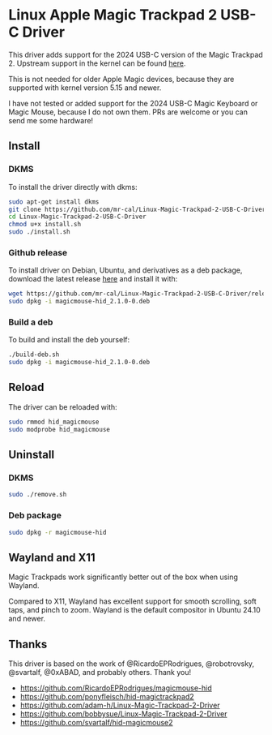 # Linux Apple Magic Trackpad 2 USB-C Driver

 This driver adds support for the 2024 USB-C version of the Magic Trackpad 2. Upstream support in the kernel can be found [here](https://patchwork.kernel.org/project/linux-input/patch/20241110002816.6064-1-callahankovacs@gmail.com/).

This is not needed for older Apple Magic devices, because they are supported with kernel version 5.15 and newer.

I have not tested or added support for the 2024 USB-C Magic Keyboard or Magic Mouse, because I do not own them. PRs are welcome or you can send me some hardware!

## Install

### DKMS

To install the driver directly with dkms:

```bash
sudo apt-get install dkms
git clone https://github.com/mr-cal/Linux-Magic-Trackpad-2-USB-C-Driver.git
cd Linux-Magic-Trackpad-2-USB-C-Driver
chmod u+x install.sh
sudo ./install.sh
```

### Github release

To install driver on Debian, Ubuntu, and derivatives as a deb package, download the latest release [here](https://github.com/mr-cal/Linux-Magic-Trackpad-2-USB-C-Driver/releases) and install it with:

```bash
wget https://github.com/mr-cal/Linux-Magic-Trackpad-2-USB-C-Driver/releases/download/latest/magicmouse-hid_2.1.0-0.deb
sudo dpkg -i magicmouse-hid_2.1.0-0.deb
```

### Build a deb

To build and install the deb yourself:

```bash
./build-deb.sh
sudo dpkg -i magicmouse-hid_2.1.0-0.deb
```

## Reload

The driver can be reloaded with:

```bash
sudo rmmod hid_magicmouse
sudo modprobe hid_magicmouse
```

## Uninstall

### DKMS

```bash
sudo ./remove.sh
```

### Deb package

```bash
sudo dpkg -r magicmouse-hid
```

## Wayland and X11

Magic Trackpads work significantly better out of the box when using Wayland.

Compared to X11, Wayland has excellent support for smooth scrolling, soft taps, and pinch to zoom. Wayland is the default compositor in Ubuntu 24.10 and newer.


## Thanks

This driver is based on the work of @RicardoEPRodrigues, @robotrovsky, @svartalf, @0xABAD, and probably others. Thank you!

* https://github.com/RicardoEPRodrigues/magicmouse-hid
* https://github.com/ponyfleisch/hid-magictrackpad2
* https://github.com/adam-h/Linux-Magic-Trackpad-2-Driver
* https://github.com/bobbysue/Linux-Magic-Trackpad-2-Driver
* https://github.com/svartalf/hid-magicmouse2
